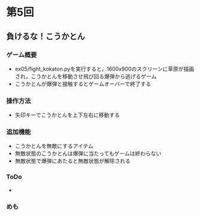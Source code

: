 # 第5回
## 負けるな！こうかとん
### ゲーム概要
- ex05/fight_kokaton.pyを実行すると，1600x900のスクリーンに草原が描画され，こうかとんを移動させ飛び回る爆弾から逃げるゲーム
- こうかとんが爆弾と接触するとゲームオーバーで終了する
### 操作方法
- 矢印キーでこうかとんを上下左右に移動する
### 追加機能
- こうかとんを無敵にするアイテム
- 無敵状態のこうかとんは爆弾に当たってもゲームは終わらない
- 無敵状態で爆弾にあたると無敵状態が解除される
### ToDo
- 
### めも